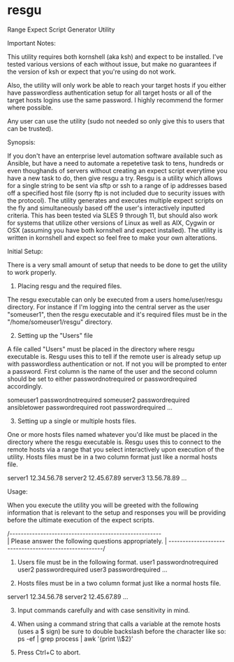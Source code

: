 # resgu

Range Expect Script Generator Utility


Important Notes: 

This utility requires both kornshell (aka ksh) and expect to be installed. I've tested various versions of each without issue, but make no guarantees if the version of ksh or expect that you're using do not work. 

Also, the utility will only work be able to reach your target hosts if you either have passwordless authentication setup for all target hosts or all of the target hosts logins use the same password. I highly recommend the former where possible.

Any user can use the utility (sudo not needed so only give this to users that can be trusted).



Synopsis:

If you don't have an enterprise level automation software available such as Ansible, but have a need to automate a repetetive task to tens, hundreds or even thoughands of servers without creating an expect script everytime you have a new task to do, then give resgu a try. Resgu is a utility which allows for a single string to be sent via sftp or ssh to a range of ip addresses based off a specified host file (sorry ftp is not included due to security issues with the protocol). The utility generates and executes multiple expect scripts on the fly and simultaneously based off the user's interactively inputted criteria. This has been tested via SLES 9 through 11, but should also work for systems that utilize other versions of Linux as well as AIX, Cygwin or OSX (assuming you have both kornshell and expect installed). The utility is written in kornshell and expect so feel free to make your own alterations.



Initial Setup:

There is a very small amount of setup that needs to be done to get the utility to work properly.

1. Placing resgu and the required files.

The resgu executable can only be executed from a users home/user/resgu directory. For instance if I'm logging into the central server as the user "someuser1", then the resgu executable and it's required files must be in the "/home/someuser1/resgu" directory.

2. Setting up the "Users" file

A file called "Users" must be placed in the directory where resgu executable is. Resgu uses this to tell if the remote user is already setup up with passwordless authentication or not. If not you will be prompted to enter a password. First column is the name of the user and the second column should be set to either passwordnotrequired or passwordrequired accordingly.

someuser1 passwordnotrequired
someuser2 passwordrequired
ansibletower passwordrequired
root passwordrequired
...

3. Setting up a single or multiple hosts files. 

One or more hosts files named whatever you'd like must be placed in the directory where the resgu executable is. Resgu uses this to connect to the remote hosts via a range that you select interactively upon execution of the utility. Hosts files must be in a two column format just like a normal hosts file. 

server1 12.34.56.78
server2 12.45.67.89
server3 13.56.78.89
...


Usage:

When you execute the utility you will be greeted with the following information that is relevant to the setup and responses you will be providing before the ultimate execution of the expect scripts.

/------------------------------------------------------\
| Please answer the following questions appropriately. |
\------------------------------------------------------/

1. Users file must be in the following format.
user1  passwordnotrequired 
user2  passwordrequired
user3  passwordrequired
...

2. Hosts files must be in a two column format just like a normal hosts file.

server1 12.34.56.78
server2 12.45.67.89
...

3. Input commands carefully and with case sensitivity in mind.

4. When using a command string that calls a variable at the remote hosts (uses a \$ sign) be sure to double backslash before the character like so:
ps -ef | grep process | awk '{print \\\\\$2}'

5. Press Ctrl+C to abort.

